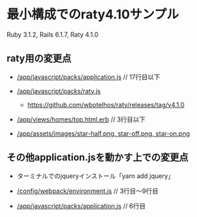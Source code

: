 # 最小構成でのraty4.10サンプル
Ruby 3.1.2, Rails 6.1.7, Raty  4.1.0

## raty用の変更点
* [/app/javascript/packs/application.js](https://github.com/tajima-ifp/sample/blob/main/app/javascript/packs/application.js) // 17行目以下

* [/app/javascript/packs/raty.js](https://github.com/tajima-ifp/sample/blob/main/app/javascript/packs/raty.js)
  * https://github.com/wbotelhos/raty/releases/tag/v4.1.0

* [/app/views/homes/top.html.erb](https://github.com/tajima-ifp/sample/blob/main/app/views/homes/top.html.erb) // 3行目以下

* [/app/assets/images/star-half.png, star-off.png, star-on.png](https://github.com/tajima-ifp/sample/tree/main/app/assets/images)

## その他application.jsを動かす上での変更点
* ターミナルでのjqueryインストール「yarn add jquery」

* [/config/webpack/environment.js](https://github.com/tajima-ifp/sample/blob/main/config/webpack/environment.js) // 3行目～9行目

* [/app/javascript/packs/application.js](https://github.com/tajima-ifp/sample/blob/main/app/javascript/packs/application.js) // 6行目